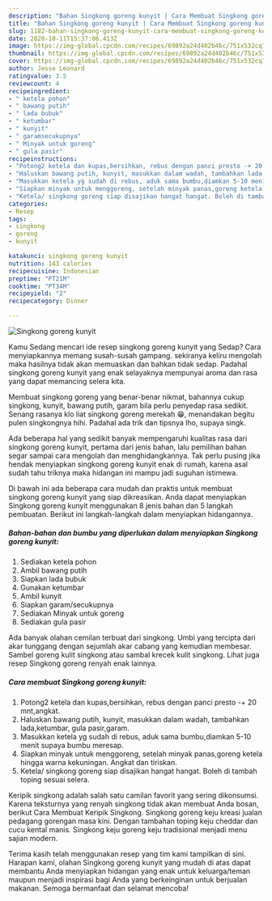 ```yaml
---
description: "Bahan Singkong goreng kunyit | Cara Membuat Singkong goreng kunyit Yang Lezat"
title: "Bahan Singkong goreng kunyit | Cara Membuat Singkong goreng kunyit Yang Lezat"
slug: 1182-bahan-singkong-goreng-kunyit-cara-membuat-singkong-goreng-kunyit-yang-lezat
date: 2020-10-11T15:37:06.413Z
image: https://img-global.cpcdn.com/recipes/69892a24d402b46c/751x532cq70/singkong-goreng-kunyit-foto-resep-utama.jpg
thumbnail: https://img-global.cpcdn.com/recipes/69892a24d402b46c/751x532cq70/singkong-goreng-kunyit-foto-resep-utama.jpg
cover: https://img-global.cpcdn.com/recipes/69892a24d402b46c/751x532cq70/singkong-goreng-kunyit-foto-resep-utama.jpg
author: Jesse Leonard
ratingvalue: 3.5
reviewcount: 4
recipeingredient:
- " ketela pohon"
- " bawang putih"
- " lada bubuk"
- " ketumbar"
- " kunyit"
- " garamsecukupnya"
- " Minyak untuk goreng"
- " gula pasir"
recipeinstructions:
- "Potong2 ketela dan kupas,bersihkan, rebus dengan panci presto -+ 20 mnt,angkat."
- "Haluskan bawang putih, kunyit, masukkan dalam wadah, tambahkan lada,ketumbar, gula pasir,garam."
- "Masukkan ketela yg sudah di rebus, aduk sama bumbu,diamkan 5-10 menit supaya bumbu meresap."
- "Siapkan minyak untuk menggoreng, setelah minyak panas,goreng ketela hingga warna kekuningan. Angkat dan tiriskan."
- "Ketela/ singkong goreng siap disajikan hangat hangat. Boleh di tambah toping sesuai selera."
categories:
- Resep
tags:
- singkong
- goreng
- kunyit

katakunci: singkong goreng kunyit 
nutrition: 143 calories
recipecuisine: Indonesian
preptime: "PT21M"
cooktime: "PT34M"
recipeyield: "2"
recipecategory: Dinner

---
```



![Singkong goreng kunyit](https://img-global.cpcdn.com/recipes/69892a24d402b46c/751x532cq70/singkong-goreng-kunyit-foto-resep-utama.jpg)

Kamu Sedang mencari ide resep singkong goreng kunyit yang Sedap? Cara menyiapkannya memang susah-susah gampang. sekiranya keliru mengolah maka hasilnya tidak akan memuaskan dan bahkan tidak sedap. Padahal singkong goreng kunyit yang enak selayaknya mempunyai aroma dan rasa yang dapat memancing selera kita.

Membuat singkong goreng yang benar-benar nikmat, bahannya cukup singkong, kunyit, bawang putih, garam bila perlu penyedap rasa sedikit. Senang rasanya klo liat singkong goreng merekah 😁, menandakan begitu pulen singkongnya hihi. Padahal ada trik dan tipsnya lho, supaya singk.

Ada beberapa hal yang sedikit banyak mempengaruhi kualitas rasa dari singkong goreng kunyit, pertama dari jenis bahan, lalu pemilihan bahan segar sampai cara mengolah dan menghidangkannya. Tak perlu pusing jika hendak menyiapkan singkong goreng kunyit enak di rumah, karena asal sudah tahu triknya maka hidangan ini mampu jadi suguhan istimewa.


Di bawah ini ada beberapa cara mudah dan praktis untuk membuat singkong goreng kunyit yang siap dikreasikan. Anda dapat menyiapkan Singkong goreng kunyit menggunakan 8 jenis bahan dan 5 langkah pembuatan. Berikut ini langkah-langkah dalam menyiapkan hidangannya.

<!--inarticleads1-->

##### Bahan-bahan dan bumbu yang diperlukan dalam menyiapkan Singkong goreng kunyit:

1. Sediakan  ketela pohon
1. Ambil  bawang putih
1. Siapkan  lada bubuk
1. Gunakan  ketumbar
1. Ambil  kunyit
1. Siapkan  garam/secukupnya
1. Sediakan  Minyak untuk goreng
1. Sediakan  gula pasir


Ada banyak olahan cemilan terbuat dari singkong. Umbi yang tercipta dari akar tunggang dengan sejumlah akar cabang yang kemudian membesar. Sambel goreng kulit singkong atau sambal krecek kulit singkong. Lihat juga resep Singkong goreng renyah enak lainnya. 

<!--inarticleads2-->

##### Cara membuat Singkong goreng kunyit:

1. Potong2 ketela dan kupas,bersihkan, rebus dengan panci presto -+ 20 mnt,angkat.
1. Haluskan bawang putih, kunyit, masukkan dalam wadah, tambahkan lada,ketumbar, gula pasir,garam.
1. Masukkan ketela yg sudah di rebus, aduk sama bumbu,diamkan 5-10 menit supaya bumbu meresap.
1. Siapkan minyak untuk menggoreng, setelah minyak panas,goreng ketela hingga warna kekuningan. Angkat dan tiriskan.
1. Ketela/ singkong goreng siap disajikan hangat hangat. Boleh di tambah toping sesuai selera.


Keripik singkong adalah salah satu camilan favorit yang sering dikonsumsi. Karena teksturnya yang renyah singkong tidak akan membuat Anda bosan, berikut Cara Membuat Keripik Singkong. Singkong goreng keju kreasi jualan pedagang gorengan masa kini. Dengan tambahan toping keju cheddar dan cucu kental manis. Singkong keju goreng keju tradisional menjadi menu sajian modern. 

Terima kasih telah menggunakan resep yang tim kami tampilkan di sini. Harapan kami, olahan Singkong goreng kunyit yang mudah di atas dapat membantu Anda menyiapkan hidangan yang enak untuk keluarga/teman maupun menjadi inspirasi bagi Anda yang berkeinginan untuk berjualan makanan. Semoga bermanfaat dan selamat mencoba!
